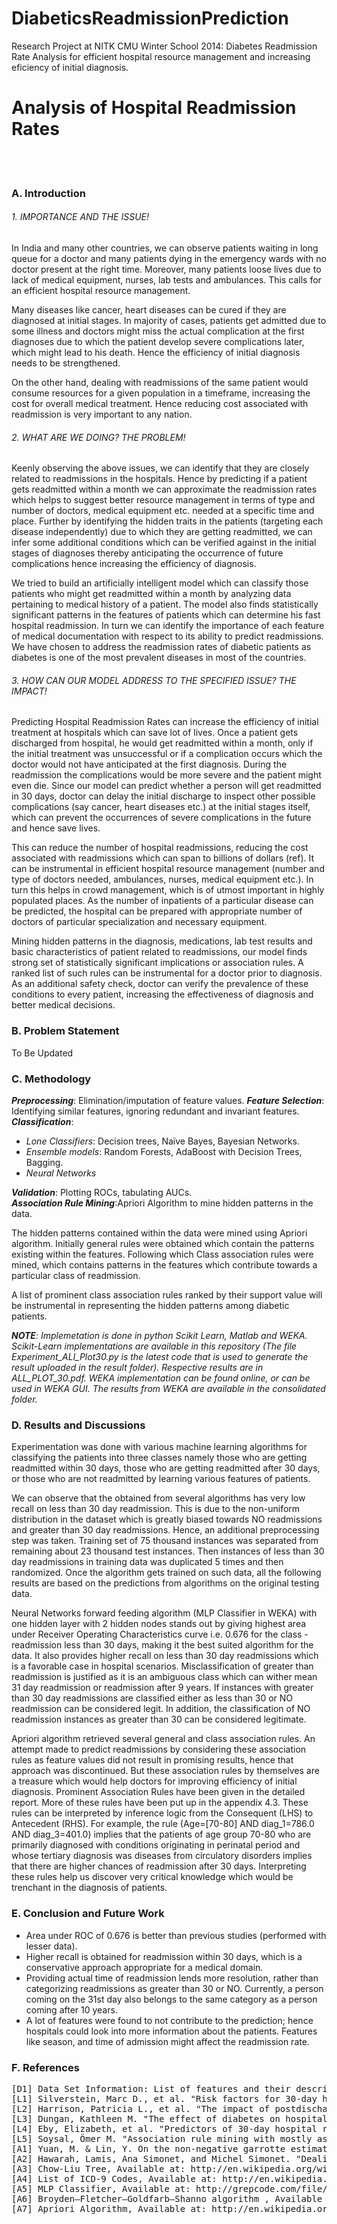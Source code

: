 DiabeticsReadmissionPrediction
==============================

Research Project at NITK CMU Winter School 2014: Diabetes Readmission Rate Analysis for efficient hospital resource management and increasing eficiency of initial diagnosis.

<h1>Analysis of Hospital Readmission Rates</h1>
<br></br>
<h3>A.	Introduction</h3>
<h6>1.	IMPORTANCE AND THE ISSUE!</h6>
<p>In India and many other countries, we can observe patients waiting in long queue for a doctor and many patients dying in the emergency wards with no doctor present at the right time. Moreover, many patients loose lives due to lack of medical equipment, nurses, lab tests and ambulances. This calls for an efficient hospital resource management.</p>
<p>Many diseases like cancer, heart diseases can be cured if they are diagnosed at initial stages. In majority of cases, patients get admitted due to some illness and doctors might miss the actual complication at the first diagnoses due to which the patient develop severe complications later, which might lead to his death. Hence the efficiency of initial diagnosis needs to be strengthened.</p>
<p>On the other hand, dealing with readmissions of the same patient would consume resources for a given population in a timeframe, increasing the cost for overall medical treatment. Hence reducing cost associated with readmission is very important to any nation.</p>

<h6>2.	WHAT ARE WE DOING? THE PROBLEM!</h6>
<p>Keenly observing the above issues, we can identify that they are closely related to readmissions in the hospitals. Hence by predicting if a patient gets readmitted within a month we can approximate the readmission rates which helps to suggest better resource management in terms of type and number of doctors, medical equipment etc. needed at a specific time and place. Further by identifying the hidden traits in the patients (targeting each disease independently) due to which they are getting readmitted, we can infer some additional conditions which can be verified against in the initial stages of diagnoses thereby anticipating the occurrence of future complications hence increasing the efficiency of diagnosis.</p>
<p>We tried to build an artificially intelligent model which can classify those patients who might get readmitted within a month by analyzing data pertaining to medical history of a patient. The model also finds statistically significant patterns in the features of patients which can determine his fast hospital readmission. In turn we can identify the importance of each feature of medical documentation with respect to its ability to predict readmissions. We have chosen to address the readmission rates of diabetic patients as diabetes is one of the most prevalent diseases in most of the countries.</p>

<h6>3.	HOW CAN OUR MODEL ADDRESS TO THE SPECIFIED ISSUE? THE IMPACT!</h6>
<p>Predicting Hospital Readmission Rates can increase the efficiency of initial treatment at hospitals which can save lot of lives. Once a patient gets discharged from hospital, he would get readmitted within a month, only if the initial treatment was unsuccessful or if a complication occurs which the doctor would not have anticipated at the first diagnosis. During the readmission the complications would be more severe and the patient might even die. Since our model can predict whether a person will get readmitted in 30 days, doctor can delay the initial discharge to inspect other possible complications (say cancer, heart diseases etc.) at the initial stages itself, which can prevent the occurrences of severe complications in the future and hence save lives. </p>
<p>This can reduce the number of hospital readmissions, reducing the cost associated with readmissions which can span to billions of dollars (ref). It can be instrumental in efficient hospital resource management (number and type of doctors needed, ambulances, nurses, medical equipment etc.). In turn this helps in crowd management, which is of utmost important in highly populated places. As the number of inpatients of a particular disease can be predicted, the hospital can be prepared with appropriate number of doctors of particular specialization and necessary equipment.</p>
<p>Mining hidden patterns in the diagnosis, medications, lab test results and basic characteristics of patient related to readmissions, our model finds strong set of statistically significant implications or association rules. A ranked list of such rules can be instrumental for a doctor prior to diagnosis. As an additional safety check, doctor can verify the prevalence of these conditions to every patient, increasing the effectiveness of diagnosis and better medical decisions.</p>

<h3>B.	Problem Statement</h3>
<p>To Be Updated</p>

<h3>C.	Methodology</h3>
<div>
<i><b>Preprocessing</b></i>: Elimination/imputation of feature values. 
<i><b>Feature Selection</b></i>: Identifying similar features, ignoring redundant and invariant features. 
<i><b>Classification</b></i>:
<ul>
<li><i>Lone Classifiers</i>: Decision trees, Naïve Bayes, Bayesian Networks.</li>
<li><i>Ensemble models</i>: Random Forests, AdaBoost with Decision Trees, Bagging.</li>
<li><i>Neural Networks</i></li>
</ul>
<i><b>Validation</b></i>: Plotting ROCs, tabulating AUCs.
</div>
<div>
<i><b>Association Rule Mining</b></i>:Apriori Algorithm to mine hidden patterns in the data.
<p>The hidden patterns contained within the data were mined using Apriori algorithm. Initially general rules were obtained which contain the patterns existing within the features. Following which Class association rules were mined, which contains patterns in the features which contribute towards a particular class of readmission.</p>
<p>A list of prominent class association rules ranked by their support value will be instrumental in representing the hidden patterns among diabetic patients.</p>
</div>

<p><i><b>NOTE</b>: Implemetation is done in python Scikit Learn, Matlab and WEKA. Scikit-Learn implementations are available in this repository (The file Experiment_ALl_Plot30.py is the latest code that is used to generate the result uploaded in the result folder). Respective results are in ALL_PLOT_30.pdf. WEKA implementation can be found online, or can be used in WEKA GUI. The results from WEKA are available in the consolidated folder.</i></p>

<h3>D.	Results and Discussions</h3>
<div>
<p>Experimentation was done with various machine learning algorithms for classifying the patients into three classes namely those who are getting readmitted within 30 days, those who are getting readmitted after 30 days, or those who are not readmitted by learning various features of patients.</p>
<p>We can observe that the obtained from several algorithms has very low recall on less than 30 day readmission. This is due to the non-uniform distribution in the dataset which is greatly biased towards NO readmissions and greater than 30 day readmissions. Hence, an additional preprocessing step was taken. Training set of 75 thousand instances was separated from remaining about 23 thousand test instances. Then instances of less than 30 day readmissions in training data was duplicated 5 times and then randomized. Once the algorithm gets trained on such data, all the following results are based on the predictions from algorithms on the original testing data.</p>
<p>Neural Networks forward feeding algorithm (MLP Classifier in WEKA) with one hidden layer with 2 hidden nodes stands out by giving highest area under Receiver Operating Characteristics curve i.e. 0.676 for the class - readmission less than 30 days, making it the best suited algorithm for the data. It also provides higher recall on less than 30 day readmissions which is a favorable case in hospital scenarios. Misclassification of greater than readmission is justified as it is an ambiguous class which can wither mean 31 day readmission or readmission after 9 years. If instances with greater than 30 day readmissions are classified either as less than 30 or NO readmission can be considered legit. In addition, the classification of NO readmission instances as greater than 30 can be considered legitimate.</p>
<p>Apriori algorithm retrieved several general and class association rules. An attempt made to predict readmissions by considering these association rules as feature values did not result in promising results, hence that approach was discontinued. But these association rules by themselves are a treasure which would help doctors for improving efficiency of initial diagnosis. Prominent Association Rules have been given in the detailed report. More of these rules have been put up in the appendix 4.3. These rules can be interpreted by inference logic from the Consequent (LHS) to Antecedent (RHS). For example, the rule (Age=[70-80] AND diag_1=786.0 AND diag_3=401.0) implies that the patients of age group 70-80 who are primarily diagnosed with conditions originating in perinatal period and whose tertiary diagnosis was diseases from circulatory disorders implies that there are higher chances of readmission after 30 days. Interpreting these rules help us discover very critical knowledge which would be trenchant in the diagnosis of patients.</p>
</div>

<h3>E.	Conclusion and Future Work</h3>
<div>
<ul>
<li>Area under ROC of 0.676 is better than previous studies (performed with lesser data).</li> 
<li>Higher recall is obtained for readmission within 30 days, which is a conservative approach appropriate for a medical domain.</li>
<li>Providing actual time of readmission lends more resolution, rather than categorizing readmissions as greater than 30 or NO. Currently, a person coming on the 31st day also belongs to the same category as a person coming after 10 years.</li>
<li>A lot of features were found to not contribute to the prediction; hence hospitals could look into more information about the patients. Features like season, and time of admission might affect the readmission rate.</li>
</ul>
</div>

<h3>F.	References</h3>
<div>
<pre>
[D1] Data Set Information: List of features and their descriptions in the initial dataset, Available at: http://www.hindawi.com/journals/bmri/2014/781670/tab1/, Visited on: 5th January, 2015
[L1] Silverstein, Marc D., et al. "Risk factors for 30-day hospital readmission in patients≥ 65 years of age." Proceedings (Baylor University. Medical Center) 21.4 (2008): 363.
[L2] Harrison, Patricia L., et al. "The impact of postdischarge telephonic follow-up on hospital readmissions." Population health management 14.1 (2011): 27-32.
[L3] Dungan, Kathleen M. "The effect of diabetes on hospital readmissions." Journal of diabetes science and technology 6.5 (2012): 1045-1052.
[L4] Eby, Elizabeth, et al. "Predictors of 30-day hospital readmission in patients with type 2 diabetes: A retrospective, case-control, database study." Current medical research and opinion 0 (2014): 1-27.
[L5] Soysal, Ömer M. "Association rule mining with mostly associated sequential patterns." Expert Systems with Applications (2014).
[A1] Yuan, M. & Lin, Y. On the non-negative garrotte estimator Journal of the Royal Statistical Society (Series B), 2007, 69, 143-161
[A2] Hawarah, Lamis, Ana Simonet, and Michel Simonet. "Dealing with missing values in a probabilistic decision tree during classification." Mining Complex Data. Springer Berlin Heidelberg, 2009. 55-74.
[A3] Chow-Liu Tree, Available at: http://en.wikipedia.org/wiki/Chow%E2%80%93Liu_tree, Visited on: 5th January, 2015
[A4] List of ICD-9 Codes, Available at: http://en.wikipedia.org/wiki/List_of_ICD-9_codes, Visited on: 5th January, 2015
[A5] MLP Classifier, Available at: http://grepcode.com/file/repo1.maven.org/maven2/nz.ac.waikato.cms.weka/multiLayerPerceptrons/1.0.1/weka/classifiers/functions/MLPClassifier.java, Visited on: 5th January, 2015
[A6] Broyden–Fletcher–Goldfarb–Shanno algorithm , Available at: http://en.wikipedia.org/wiki/Broyden%E2%80%93Fletcher%E2%80%93Goldfarb%E2%80%93Shanno_algorithm, Visited on: 5th January, 2015
[A7] Apriori Algorithm, Available at: http://en.wikipedia.org/wiki/Apriori_algorithm ,Visited on: 5th January, 2015
</pre>
</div>
